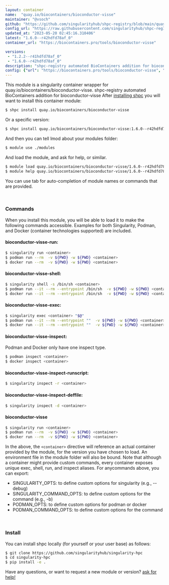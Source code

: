 ```yaml
---
layout: container
name:  "quay.io/biocontainers/bioconductor-visse"
maintainer: "@vsoch"
github: "https://github.com/singularityhub/shpc-registry/blob/main/quay.io/biocontainers/bioconductor-visse/container.yaml"
config_url: "https://raw.githubusercontent.com/singularityhub/shpc-registry/main/quay.io/biocontainers/bioconductor-visse/container.yaml"
updated_at: "2023-05-20 02:45:16.310406"
latest: "1.6.0--r42hdfd78af_0"
container_url: "https://biocontainers.pro/tools/bioconductor-visse"

versions:
 - "1.2.2--r41hdfd78af_0"
 - "1.6.0--r42hdfd78af_0"
description: "shpc-registry automated BioContainers addition for bioconductor-visse"
config: {"url": "https://biocontainers.pro/tools/bioconductor-visse", "maintainer": "@vsoch", "description": "shpc-registry automated BioContainers addition for bioconductor-visse", "latest": {"1.6.0--r42hdfd78af_0": "sha256:b9419359457d69adc7caf3eb549b1f04de45074c08d42988c2a77f7550486619"}, "tags": {"1.2.2--r41hdfd78af_0": "sha256:0b005632ff78fb32c52954ae2557f944e9ee474e9eeeb7826c6b621a74876193", "1.6.0--r42hdfd78af_0": "sha256:b9419359457d69adc7caf3eb549b1f04de45074c08d42988c2a77f7550486619"}, "docker": "quay.io/biocontainers/bioconductor-visse"}
---
```


This module is a singularity container wrapper for quay.io/biocontainers/bioconductor-visse.
shpc-registry automated BioContainers addition for bioconductor-visse
After [installing shpc](#install) you will want to install this container module:


```bash
$ shpc install quay.io/biocontainers/bioconductor-visse
```

Or a specific version:

```bash
$ shpc install quay.io/biocontainers/bioconductor-visse:1.6.0--r42hdfd78af_0
```

And then you can tell lmod about your modules folder:

```bash
$ module use ./modules
```

And load the module, and ask for help, or similar.

```bash
$ module load quay.io/biocontainers/bioconductor-visse/1.6.0--r42hdfd78af_0
$ module help quay.io/biocontainers/bioconductor-visse/1.6.0--r42hdfd78af_0
```

You can use tab for auto-completion of module names or commands that are provided.

<br>

### Commands

When you install this module, you will be able to load it to make the following commands accessible.
Examples for both Singularity, Podman, and Docker (container technologies supported) are included.

#### bioconductor-visse-run:

```bash
$ singularity run <container>
$ podman run --rm  -v ${PWD} -w ${PWD} <container>
$ docker run --rm  -v ${PWD} -w ${PWD} <container>
```

#### bioconductor-visse-shell:

```bash
$ singularity shell -s /bin/sh <container>
$ podman run --it --rm --entrypoint /bin/sh  -v ${PWD} -w ${PWD} <container>
$ docker run --it --rm --entrypoint /bin/sh  -v ${PWD} -w ${PWD} <container>
```

#### bioconductor-visse-exec:

```bash
$ singularity exec <container> "$@"
$ podman run --it --rm --entrypoint ""  -v ${PWD} -w ${PWD} <container> "$@"
$ docker run --it --rm --entrypoint ""  -v ${PWD} -w ${PWD} <container> "$@"
```

#### bioconductor-visse-inspect:

Podman and Docker only have one inspect type.

```bash
$ podman inspect <container>
$ docker inspect <container>
```

#### bioconductor-visse-inspect-runscript:

```bash
$ singularity inspect -r <container>
```

#### bioconductor-visse-inspect-deffile:

```bash
$ singularity inspect -d <container>
```



#### bioconductor-visse

```bash
$ singularity run <container>
$ podman run --rm  -v ${PWD} -w ${PWD} <container>
$ docker run --rm  -v ${PWD} -w ${PWD} <container>
```


In the above, the `<container>` directive will reference an actual container provided
by the module, for the version you have chosen to load. An environment file in the
module folder will also be bound. Note that although a container
might provide custom commands, every container exposes unique exec, shell, run, and
inspect aliases. For anycommands above, you can export:

 - SINGULARITY_OPTS: to define custom options for singularity (e.g., --debug)
 - SINGULARITY_COMMAND_OPTS: to define custom options for the command (e.g., -b)
 - PODMAN_OPTS: to define custom options for podman or docker
 - PODMAN_COMMAND_OPTS: to define custom options for the command

<br>

### Install

You can install shpc locally (for yourself or your user base) as follows:

```bash
$ git clone https://github.com/singularityhub/singularity-hpc
$ cd singularity-hpc
$ pip install -e .
```

Have any questions, or want to request a new module or version? [ask for help!](https://github.com/singularityhub/singularity-hpc/issues)